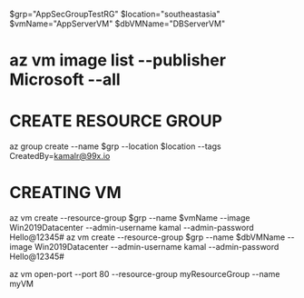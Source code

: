 
$grp="AppSecGroupTestRG"
$location="southeastasia"
$vmName="AppServerVM"
$dbVMName="DBServerVM"

# az vm image list --publisher Microsoft --all

# CREATE RESOURCE GROUP
az group create --name $grp --location $location --tags CreatedBy=kamalr@99x.io

# CREATING VM
az vm create --resource-group $grp --name $vmName --image Win2019Datacenter --admin-username kamal --admin-password Hello@12345#
az vm create --resource-group $grp --name $dbVMName --image Win2019Datacenter --admin-username kamal --admin-password Hello@12345#

az vm open-port --port 80 --resource-group myResourceGroup --name myVM